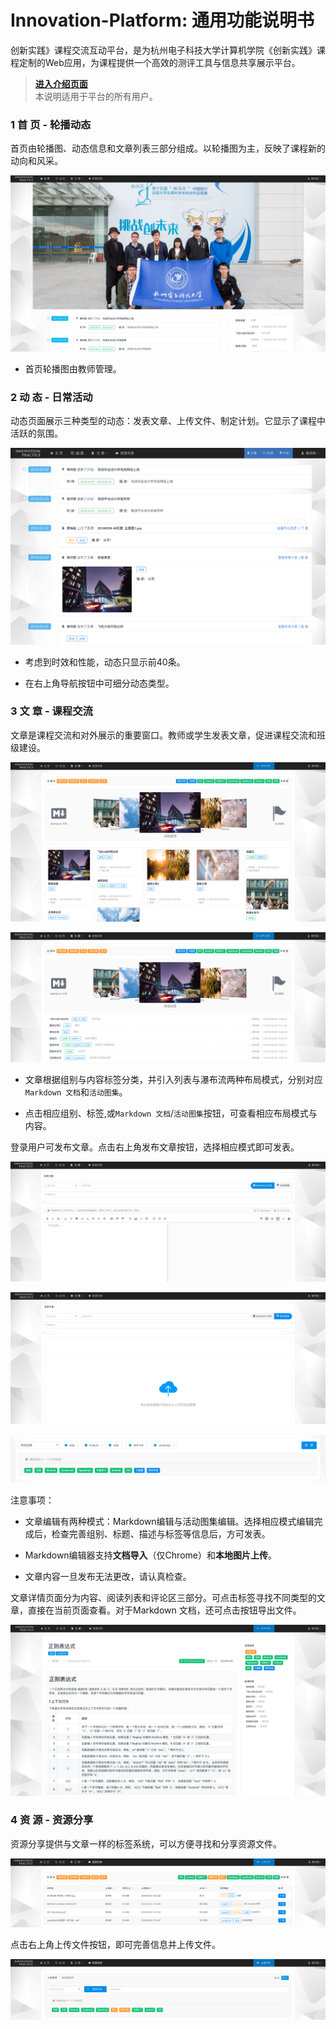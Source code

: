# Innovation-Platform: 通用功能说明书

创新实践》课程交流互动平台，是为杭州电子科技大学计算机学院《创新实践》课程定制的Web应用，为课程提供一个高效的测评工具与信息共享展示平台。

> [**进入介绍页面**](./innovation-platform.md)  
> 本说明适用于平台的所有用户。

### 1 首 页 - 轮播动态

首页由轮播图、动态信息和文章列表三部分组成。以轮播图为主，反映了课程新的动向和风采。

![](./img/man_general_01.png)

* 首页轮播图由教师管理。

### 2 动 态 - 日常活动

动态页面展示三种类型的动态：发表文章、上传文件、制定计划。它显示了课程中活跃的氛围。

![](./img/man_general_02.png)

* 考虑到时效和性能，动态只显示前40条。

* 在右上角导航按钮中可细分动态类型。

### 3 文 章 - 课程交流

文章是课程交流和对外展示的重要窗口。教师或学生发表文章，促进课程交流和班级建设。

![](./img/man_general_03.png)

![](./img/man_general_04.png)

* 文章根据组别与内容标签分类，并引入列表与瀑布流两种布局模式，分别对应`Markdown 文档`和`活动图集`。

* 点击相应组别、标签,或`Markdown 文档`/`活动图集`按钮，可查看相应布局模式与内容。

登录用户可发布文章。点击右上角发布文章按钮，选择相应模式即可发表。

![](./img/man_general_05.png)

![](./img/man_general_06.png)

![](./img/man_general_07.png)

注意事项：

* 文章编辑有两种模式：Markdown编辑与活动图集编辑。选择相应模式编辑完成后，检查完善组别、标题、描述与标签等信息后，方可发表。

* Markdown编辑器支持**文档导入**（仅Chrome）和**本地图片上传**。

* 文章内容一旦发布无法更改，请认真检查。

文章详情页面分为内容、阅读列表和评论区三部分。可点击标签寻找不同类型的文章，直接在当前页面查看。对于Markdown 文档，还可点击按钮导出文件。

![](./img/man_general_08.png)

### 4 资 源 - 资源分享

资源分享提供与文章一样的标签系统，可以方便寻找和分享资源文件。

![](./img/man_general_09.png)

点击右上角上传文件按钮，即可完善信息并上传文件。

![](./img/man_general_10.png)


